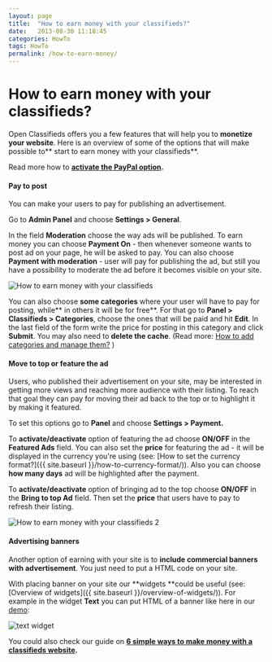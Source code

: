 ```yaml
---
layout: page
title:  "How to earn money with your classifieds?"
date:   2013-08-30 11:18:45
categories: HowTo
tags: HowTo
permalink: /how-to-earn-money/
---
```

# How to earn money with your classifieds?

Open Classifieds offers you a few features that will help you to **monetize your website**. Here is an overview of some of the options that will make possible to** start to earn money with your classifieds**.

Read more how to **[activate the PayPal option](/pay-directly-from-ad/).**

#### Pay to post

You can make your users to pay for publishing an advertisement.

Go to **Admin Panel** and choose **Settings > General**.

In the field **Moderation** choose the way ads will be published. To earn money you can choose **Payment On** \- then whenever someone wants to post ad on your page, he will be asked to pay. You can also choose **Payment with moderation** \- user will pay for publishing the ad, but still you have a possibility to moderate the ad before it becomes visible on your site.

![How to earn money with your classifieds](http://open-classifieds.com/wp-content/uploads/2013/08/How-to-earn-money-with-your-classifieds.png)


You can also choose **some categories** where your user will have to pay for posting, while** in others it will be for free**. For that go to **Panel > Classifieds > Categories**, choose the ones that will be paid and hit **Edit**. In the last field of the form write the price for posting in this category and click **Submit**. You may also need to **delete the cache**. (Read more: [How to add categories and manage them?](/how-to-add-categories/) )

#### Move to top or feature the ad

Users, who published their advertisement on your site, may be interested in getting more views and reaching more audience with their listing. To reach that goal they can pay for moving their ad back to the top or to highlight it by making it featured.

To set this options go to **Panel** and choose **Settings > Payment.**

To **activate/deactivate** option of featuring the ad choose **ON/OFF** in the **Featured Ads** field. You can also set the **price** for featuring the ad - it will be displayed in the currency you're using (see: [How to set the currency format?]({{ site.baseurl }}/how-to-currency-format/)). Also you can choose **how many days** ad will be highlighted after the payment.

To **activate/deactivate** option of bringing ad to the top choose **ON/OFF** in the **Bring to top Ad** field. Then set the **price** that users have to pay to refresh their listing.


![How to earn money with your classifieds 2](http://open-classifieds.com/wp-content/uploads/2013/08/How-to-earn-money-with-your-classifieds-2.png)

#### Advertising banners

Another option of earning with your site is to **include commercial banners with advertisement**. You just need to put a HTML code on your site.

With placing banner on your site our **widgets **could be useful (see: [Overview of widgets]({{ site.baseurl }}/overview-of-widgets/)). For example in the widget **Text** you can put HTML of a banner like here in our [demo](http://open-classifieds.com/demo/):

![text widget](http://open-classifieds.com/wp-content/uploads/2013/08/text-widget.png)

You could also check our guide on **[6 simple ways to make money with a classifieds website](/6-simple-ways-make-money-classifieds-website/).**


<!--title: How to earn money with your classifieds?
link: http://open-classifieds.com/2013/08/30/how-to-earn-money/
author: 
description: 
post_id: 9702
created: 2013/08/30 13:18:45
created_gmt: 2013/08/30 11:18:45
comment_status: open
post_name: how-to-earn-money
status: publish
post_type: post-->